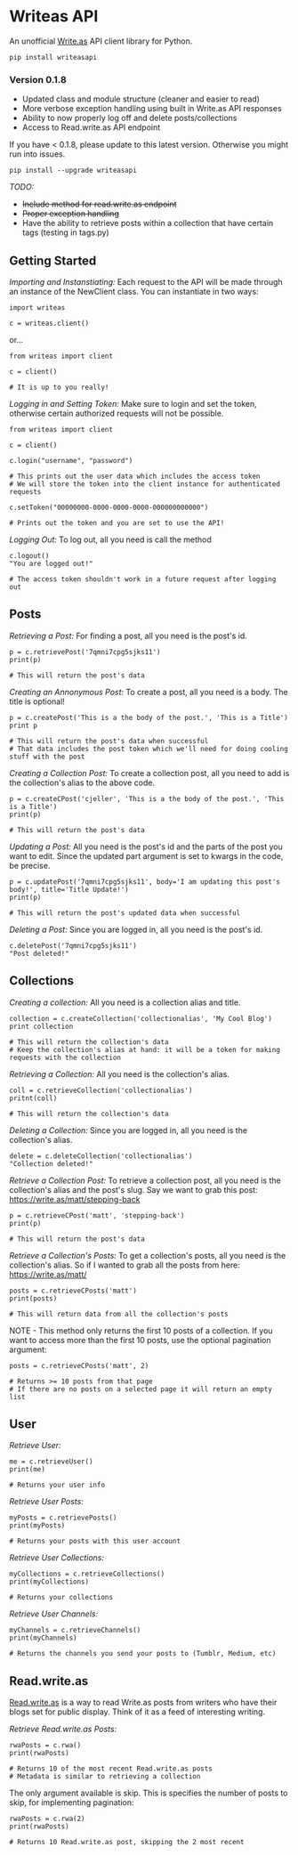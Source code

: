 # Writeas API
An unofficial [Write.as](https://write.as) API client library for Python.

```
pip install writeasapi
```
### Version 0.1.8
- Updated class and module structure (cleaner and easier to read)
- More verbose exception handling using built in Write.as API responses
- Ability to now properly log off and delete posts/collections
- Access to Read.write.as API endpoint

If you have < 0.1.8, please update to this latest version. Otherwise you might run into issues.

```
pip install --upgrade writeasapi
```

_TODO:_
- ~~Include method for read.write.as endpoint~~
- ~~Proper exception handling~~
- Have the ability to retrieve posts within a collection that have certain tags (testing in tags.py)

## **Getting Started**

_Importing and Instanstiating:_
Each request to the API will be made through an instance of the NewClient class. You can instantiate in two ways:

```
import writeas

c = writeas.client()

```
or...

```
from writeas import client

c = client()

# It is up to you really!
```

_Logging in and Setting Token:_
Make sure to login and set the token, otherwise certain authorized requests will not be possible.

```
from writeas import client

c = client()

c.login("username", "password")

# This prints out the user data which includes the access token
# We will store the token into the client instance for authenticated requests

c.setToken("00000000-0000-0000-0000-000000000000")

# Prints out the token and you are set to use the API!
```

_Logging Out:_
To log out, all you need is call the method

```
c.logout()
"You are logged out!"

# The access token shouldn't work in a future request after logging out
```


## **Posts**
_Retrieving a Post:_
For finding a post, all you need is the post's id.

```
p = c.retrievePost('7qmni7cpg5sjks11')
print(p)

# This will return the post's data
```

_Creating an Annonymous Post:_
To create a post, all you need is a body. The title is optional!

```
p = c.createPost('This is a the body of the post.', 'This is a Title')
print p

# This will return the post's data when successful
# That data includes the post token which we'll need for doing cooling stuff with the post
```

_Creating a Collection Post:_
To create a collection post, all you need to add is the collection's alias to the above code.

```
p = c.createCPost('cjeller', 'This is a the body of the post.', 'This is a Title')
print(p)

# This will return the post's data 
```

_Updating a Post:_
All you need is the post's id and the parts of the post you want to edit. Since the updated part argument is set to kwargs in the code, be precise.

```
p = c.updatePost('7qmni7cpg5sjks11', body='I am updating this post's body!', title='Title Update!')
print(p)

# This will return the post's updated data when successful
```

_Deleting a Post:_
Since you are logged in, all you need is the post's id.

```
c.deletePost('7qmni7cpg5sjks11')
"Post deleted!"
```


## **Collections**

_Creating a collection:_ 
All you need is a collection alias and title.

```
collection = c.createCollection('collectionalias', 'My Cool Blog')
print collection

# This will return the collection's data
# Keep the collection's alias at hand: it will be a token for making requests with the collection
```

_Retrieving a Collection:_
All you need is the collection's alias.

```
coll = c.retrieveCollection('collectionalias')
pritnt(coll)

# This will return the collection's data
```

_Deleting a Collection:_
Since you are logged in, all you need is the collection's alias.

```
delete = c.deleteCollection('collectionalias')
"Collection deleted!"
```

_Retrieve a Collection Post:_
To retrieve a collection post, all you need is the collection's alias and the post's slug. Say we want to grab this post: https://write.as/matt/stepping-back

```
p = c.retrieveCPost('matt', 'stepping-back')
print(p)

# This will return the post's data 
```

_Retrieve a Collection's Posts:_
To get a collection's posts, all you need is the collection's alias. So if I wanted to grab all the posts from here: https://write.as/matt/

```
posts = c.retrieveCPosts('matt')
print(posts)

# This will return data from all the collection's posts
```
NOTE - This method only returns the first 10 posts of a collection. If you want to access more than the first 10 posts, use the optional pagination argument:

```
posts = c.retrieveCPosts('matt', 2)

# Returns >= 10 posts from that page
# If there are no posts on a selected page it will return an empty list
```

## **User**

_Retrieve User:_

```
me = c.retrieveUser()
print(me)

# Returns your user info 
```
_Retrieve User Posts:_

```
myPosts = c.retrievePosts()
print(myPosts)

# Returns your posts with this user account
```

_Retrieve User Collections:_

```
myCollections = c.retrieveCollections()
print(myCollections)

# Returns your collections
```

_Retrieve User Channels:_

```
myChannels = c.retrieveChannels()
print(myChannels)

# Returns the channels you send your posts to (Tumblr, Medium, etc)
```

## **Read.write.as**

[Read.write.as](https://read.write.as) is a way to read Write.as posts from writers who have their blogs set for public display. Think of it as a feed of interesting writing.

_Retrieve Read.write.as Posts:_

```
rwaPosts = c.rwa()
print(rwaPosts)

# Returns 10 of the most recent Read.write.as posts
# Metadata is similar to retrieving a collection
```
The only argument available is skip. This is specifies the number of posts to skip, for implementing pagination:

```
rwaPosts = c.rwa(2)
print(rwaPosts)

# Returns 10 Read.write.as post, skipping the 2 most recent
```
